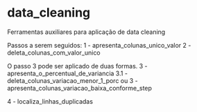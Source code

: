 # data_cleaning
Ferramentas auxiliares para aplicação de data cleaning

Passos a serem seguidos:
1 - apresenta_colunas_unico_valor
2 - deleta_colunas_com_valor_unico

O passo 3 pode ser aplicado de duas formas.
3 - apresenta_o_percentual_de_variancia
3.1 - deleta_colunas_variacao_menor_1_porc
ou 
3 - apresenta_colunas_variacao_baixa_conforme_step

4 - localiza_linhas_duplicadas
